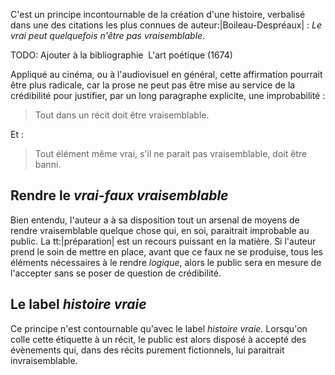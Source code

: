 <!-- Page: #483 Le vrai et le vraisemblable -->

C'est un principe incontournable de la création d'une histoire, verbalisé dans une des citations les plus connues de auteur:|Boileau-Despréaux| : *Le vrai peut quelquefois n'être pas vraisemblable*.

<adminonly>
  TODO: Ajouter à la bibliographie  L'art poétique (1674)
</adminonly>

Appliqué au cinéma, ou à l'audiovisuel en général, cette affirmation pourrait être plus radicale, car la prose ne peut pas être mise au service de la crédibilité pour justifier, par un long paragraphe explicite, une improbabilité :

> Tout dans un récit doit être vraisemblable.
	
Et :

> Tout élément même vrai, s'il ne parait pas vraisemblable, doit être banni.

## Rendre le *vrai-faux vraisemblable*

Bien entendu, l'auteur a à sa disposition tout un arsenal de moyens de rendre vraisemblable quelque chose qui, en soi, paraitrait improbable au public. La tt:|préparation| est un recours puissant en la matière. Si l'auteur prend le soin de mettre en place, avant que ce faux ne se produise, tous les éléments nécessaires à le rendre *logique*, alors le public sera en mesure de l'accepter sans se poser de question de crédibilité.

## Le label *histoire vraie*

Ce principe n'est contournable qu'avec le label *histoire vraie*. Lorsqu'on colle cette étiquette à un récit, le public est alors disposé à accepté des évènements qui, dans des récits purement fictionnels, lui paraitrait invraisemblable.